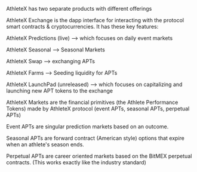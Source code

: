 


AthleteX has two separate products with different offerings

AthleteX Exchange is the dapp interface for interacting with the protocol smart contracts & cryptocurrencies.  It has these key features:


AthleteX Predictions (live) --> which focuses on daily event markets

AthleteX Seasonal --> Seasonal Markets

AthleteX Swap --> exchanging APTs

AthleteX Farms --> Seeding liquidity for APTs

AthleteX LaunchPad (unreleased) --> which focuses on capitalizing and launching new APT tokens to the exchange



AthleteX Markets are the financial primitives (the Athlete Performance Tokens) made by AthleteX protocol (event APTs, seasonal APTs, perpetual APTs)

Event APTs are singular prediction markets based on an outcome.

Seasonal APTs are forward contract (American style) options that expire when an athlete's season ends.

Perpetual APTs are career oriented markets based on the BitMEX perpetual contracts.  (This works exactly like the industry standard)